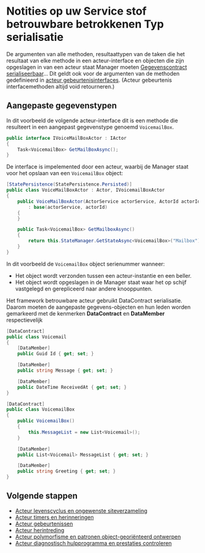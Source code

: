 <properties
   pageTitle="Betrouwbare betrokkenen notities acteur Typ serialisatie | Microsoft Azure"
   description="Wordt beschreven hoe de basisvereisten voor serialiseerbaar klassen die kunnen worden gebruikt om te definiëren Service stof betrouwbare betrokkenen Staten en interfaces definiëren"
   services="service-fabric"
   documentationCenter=".net"
   authors="vturecek"
   manager="timlt"
   editor=""/>

<tags
   ms.service="service-fabric"
   ms.devlang="dotnet"
   ms.topic="article"
   ms.tgt_pltfrm="NA"
   ms.workload="NA"
   ms.date="10/19/2016"
   ms.author="vturecek"/>

# <a name="notes-on-service-fabric-reliable-actors-type-serialization"></a>Notities op uw Service stof betrouwbare betrokkenen Typ serialisatie


De argumenten van alle methoden, resultaattypen van de taken die het resultaat van elke methode in een acteur-interface en objecten die zijn opgeslagen in van een acteur staat Manager moeten [Gegevenscontract serialiseerbaar](https://msdn.microsoft.com/library/ms731923.aspx)... Dit geldt ook voor de argumenten van de methoden gedefinieerd in [acteur gebeurtenisinterfaces](service-fabric-reliable-actors-events.md#actor-events). (Acteur gebeurtenis interfacemethoden altijd void retourneren.)

## <a name="custom-data-types"></a>Aangepaste gegevenstypen

In dit voorbeeld de volgende acteur-interface dit is een methode die resulteert in een aangepast gegevenstype genoemd `VoicemailBox`.

```csharp
public interface IVoiceMailBoxActor : IActor
{
    Task<VoicemailBox> GetMailBoxAsync();
}
```

De interface is impelemented door een acteur, waarbij de Manager staat voor het opslaan van een `VoicemailBox` object:

```csharp
[StatePersistence(StatePersistence.Persisted)]
public class VoiceMailBoxActor : Actor, IVoicemailBoxActor
{
    public VoiceMailBoxActor(ActorService actorService, ActorId actorId)
        : base(actorService, actorId)
    {
    }

    public Task<VoicemailBox> GetMailboxAsync()
    {
        return this.StateManager.GetStateAsync<VoicemailBox>("Mailbox");
    }
}

```

In dit voorbeeld de `VoicemailBox` object serienummer wanneer:
 - Het object wordt verzonden tussen een acteur-instantie en een beller.
 - Het object wordt opgeslagen in de Manager staat waar het op schijf vastgelegd en gerepliceerd naar andere knooppunten.
 
Het framework betrouwbare acteur gebruikt DataContract serialisatie. Daarom moeten de aangepaste gegevens-objecten en hun leden worden gemarkeerd met de kenmerken **DataContract** en **DataMember** respectievelijk

```csharp
[DataContract]
public class Voicemail
{
    [DataMember]
    public Guid Id { get; set; }

    [DataMember]
    public string Message { get; set; }

    [DataMember]
    public DateTime ReceivedAt { get; set; }
}
```

```csharp
[DataContract]
public class VoicemailBox
{
    public VoicemailBox()
    {
        this.MessageList = new List<Voicemail>();
    }

    [DataMember]
    public List<Voicemail> MessageList { get; set; }

    [DataMember]
    public string Greeting { get; set; }
}
```

## <a name="next-steps"></a>Volgende stappen
 - [Acteur levenscyclus en ongewenste siteverzameling](service-fabric-reliable-actors-lifecycle.md)
 - [Acteur timers en herinneringen](service-fabric-reliable-actors-timers-reminders.md)
 - [Acteur gebeurtenissen](service-fabric-reliable-actors-events.md)
 - [Acteur herintreding](service-fabric-reliable-actors-reentrancy.md)
 - [Acteur polymorfisme en patronen object-georiënteerd ontwerpen](service-fabric-reliable-actors-polymorphism.md)
 - [Acteur diagnostisch hulpprogramma en prestaties controleren](service-fabric-reliable-actors-diagnostics.md)
